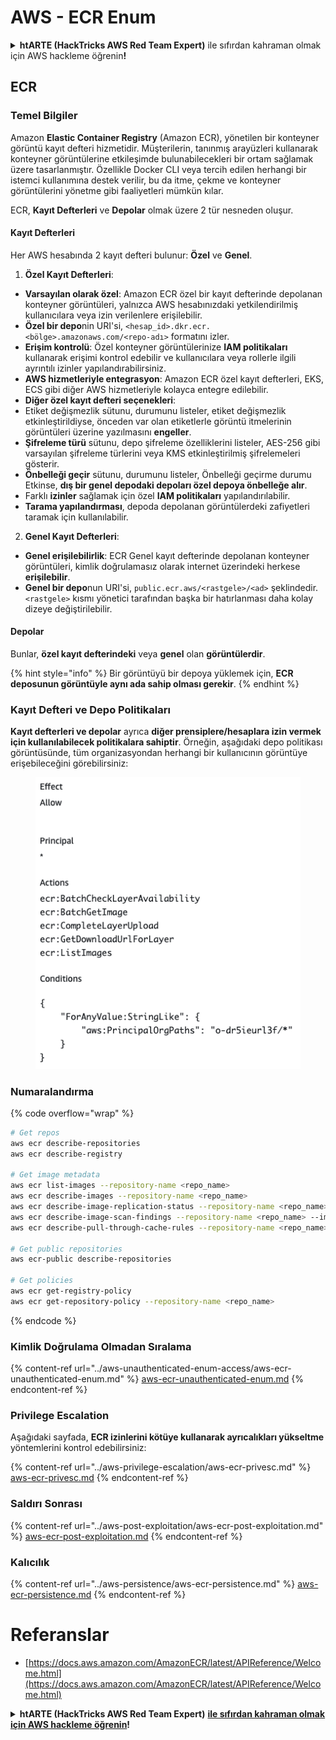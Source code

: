 # AWS - ECR Enum

<details>

<summary><strong>htARTE (HackTricks AWS Red Team Expert)</strong> ile sıfırdan kahraman olmak için AWS hackleme öğrenin<strong>!</strong></summary>

HackTricks'ı desteklemenin diğer yolları:

* Şirketinizi HackTricks'te **reklamınızı görmek** veya **HackTricks'i PDF olarak indirmek** için [**ABONELİK PLANLARI**](https://github.com/sponsors/carlospolop)'na göz atın!
* [**Resmi PEASS & HackTricks ürünlerini**](https://peass.creator-spring.com) edinin
* [**The PEASS Family**](https://opensea.io/collection/the-peass-family) keşfedin, özel [**NFT'lerimiz**](https://opensea.io/collection/the-peass-family) koleksiyonumuz
* 💬 [**Discord grubuna**](https://discord.gg/hRep4RUj7f) veya [**telegram grubuna**](https://t.me/peass) **katılın** veya **Twitter** 🐦 [**@hacktricks_live**](https://twitter.com/hacktricks_live)'ı **takip edin**.
* **Hacking hilelerinizi** [**HackTricks**](https://github.com/carlospolop/hacktricks) ve [**HackTricks Cloud**](https://github.com/carlospolop/hacktricks-cloud) github reposuna **PR göndererek** paylaşın.

</details>

## ECR

### Temel Bilgiler

Amazon **Elastic Container Registry** (Amazon ECR), yönetilen bir konteyner görüntü kayıt defteri hizmetidir. Müşterilerin, tanınmış arayüzleri kullanarak konteyner görüntülerine etkileşimde bulunabilecekleri bir ortam sağlamak üzere tasarlanmıştır. Özellikle Docker CLI veya tercih edilen herhangi bir istemci kullanımına destek verilir, bu da itme, çekme ve konteyner görüntülerini yönetme gibi faaliyetleri mümkün kılar.

ECR, **Kayıt Defterleri** ve **Depolar** olmak üzere 2 tür nesneden oluşur.

#### Kayıt Defterleri

Her AWS hesabında 2 kayıt defteri bulunur: **Özel** ve **Genel**.

1. **Özel Kayıt Defterleri**:

* **Varsayılan olarak özel**: Amazon ECR özel bir kayıt defterinde depolanan konteyner görüntüleri, yalnızca AWS hesabınızdaki yetkilendirilmiş kullanıcılara veya izin verilenlere erişilebilir.
* **Özel bir depo**nin URI'si, `<hesap_id>.dkr.ecr.<bölge>.amazonaws.com/<repo-adı>` formatını izler.
* **Erişim kontrolü**: Özel konteyner görüntülerinize **IAM politikaları** kullanarak erişimi kontrol edebilir ve kullanıcılara veya rollerle ilgili ayrıntılı izinler yapılandırabilirsiniz.
* **AWS hizmetleriyle entegrasyon**: Amazon ECR özel kayıt defterleri, EKS, ECS gibi diğer AWS hizmetleriyle kolayca entegre edilebilir.
* **Diğer özel kayıt defteri seçenekleri**:
* Etiket değişmezlik sütunu, durumunu listeler, etiket değişmezlik etkinleştirildiyse, önceden var olan etiketlerle görüntü itmelerinin görüntüleri üzerine yazılmasını **engeller**.
* **Şifreleme türü** sütunu, depo şifreleme özelliklerini listeler, AES-256 gibi varsayılan şifreleme türlerini veya KMS etkinleştirilmiş şifrelemeleri gösterir.
* **Önbelleği geçir** sütunu, durumunu listeler, Önbelleği geçirme durumu Etkinse, **dış bir genel depodaki depoları özel depoya önbelleğe alır**.
* Farklı **izinler** sağlamak için özel **IAM politikaları** yapılandırılabilir.
* **Tarama yapılandırması**, depoda depolanan görüntülerdeki zafiyetleri taramak için kullanılabilir.

2. **Genel Kayıt Defterleri**:

* **Genel erişilebilirlik**: ECR Genel kayıt defterinde depolanan konteyner görüntüleri, kimlik doğrulamasız olarak internet üzerindeki herkese **erişilebilir**.
* **Genel bir depo**nun URI'si, `public.ecr.aws/<rastgele>/<ad>` şeklindedir. `<rastgele>` kısmı yönetici tarafından başka bir hatırlanması daha kolay dizeye değiştirilebilir.

#### **Depolar**

Bunlar, **özel kayıt defterindeki** veya **genel** olan **görüntülerdir**.

{% hint style="info" %}
Bir görüntüyü bir depoya yüklemek için, **ECR deposunun görüntüyle aynı ada sahip olması gerekir**.
{% endhint %}

### Kayıt Defteri ve Depo Politikaları

**Kayıt defterleri ve depolar** ayrıca **diğer prensiplere/hesaplara izin vermek için kullanılabilecek politikalara sahiptir**. Örneğin, aşağıdaki depo politikası görüntüsünde, tüm organizasyondan herhangi bir kullanıcının görüntüye erişebileceğini görebilirsiniz:

<figure><img src="../../../.gitbook/assets/image (87).png" alt=""><figcaption></figcaption></figure>

### Numaralandırma

{% code overflow="wrap" %}
```bash
# Get repos
aws ecr describe-repositories
aws ecr describe-registry

# Get image metadata
aws ecr list-images --repository-name <repo_name>
aws ecr describe-images --repository-name <repo_name>
aws ecr describe-image-replication-status --repository-name <repo_name> --image-id <image_id>
aws ecr describe-image-scan-findings --repository-name <repo_name> --image-id <image_id>
aws ecr describe-pull-through-cache-rules --repository-name <repo_name> --image-id <image_id>

# Get public repositories
aws ecr-public describe-repositories

# Get policies
aws ecr get-registry-policy
aws ecr get-repository-policy --repository-name <repo_name>
```
{% endcode %}

### Kimlik Doğrulama Olmadan Sıralama

{% content-ref url="../aws-unauthenticated-enum-access/aws-ecr-unauthenticated-enum.md" %}
[aws-ecr-unauthenticated-enum.md](../aws-unauthenticated-enum-access/aws-ecr-unauthenticated-enum.md)
{% endcontent-ref %}

### Privilege Escalation

Aşağıdaki sayfada, **ECR izinlerini kötüye kullanarak ayrıcalıkları yükseltme** yöntemlerini kontrol edebilirsiniz:

{% content-ref url="../aws-privilege-escalation/aws-ecr-privesc.md" %}
[aws-ecr-privesc.md](../aws-privilege-escalation/aws-ecr-privesc.md)
{% endcontent-ref %}

### Saldırı Sonrası

{% content-ref url="../aws-post-exploitation/aws-ecr-post-exploitation.md" %}
[aws-ecr-post-exploitation.md](../aws-post-exploitation/aws-ecr-post-exploitation.md)
{% endcontent-ref %}

### Kalıcılık

{% content-ref url="../aws-persistence/aws-ecr-persistence.md" %}
[aws-ecr-persistence.md](../aws-persistence/aws-ecr-persistence.md)
{% endcontent-ref %}

# Referanslar
* [https://docs.aws.amazon.com/AmazonECR/latest/APIReference/Welcome.html](https://docs.aws.amazon.com/AmazonECR/latest/APIReference/Welcome.html)

<details>

<summary><strong>htARTE (HackTricks AWS Red Team Expert)</strong> <a href="https://training.hacktricks.xyz/courses/arte"><strong>ile sıfırdan kahraman olmak için AWS hackleme öğrenin</strong></a><strong>!</strong></summary>

HackTricks'ı desteklemenin diğer yolları:

* Şirketinizi HackTricks'te **tanıtmak isterseniz veya HackTricks'i PDF olarak indirmek isterseniz** [**ABONELİK PLANLARI**](https://github.com/sponsors/carlospolop)'na göz atın!
* [**Resmi PEASS & HackTricks ürünlerini**](https://peass.creator-spring.com) edinin
* Özel [**NFT'lerden**](https://opensea.io/collection/the-peass-family) oluşan koleksiyonumuz [**The PEASS Family**](https://opensea.io/collection/the-peass-family)'i keşfedin
* 💬 [**Discord grubuna**](https://discord.gg/hRep4RUj7f) veya [**telegram grubuna**](https://t.me/peass) **katılın** veya **Twitter** 🐦 [**@hacktricks_live**](https://twitter.com/hacktricks_live)'ı **takip edin**.
* **Hacking hilelerinizi** [**HackTricks**](https://github.com/carlospolop/hacktricks) ve [**HackTricks Cloud**](https://github.com/carlospolop/hacktricks-cloud) github reposuna **PR göndererek** paylaşın.

</details>
